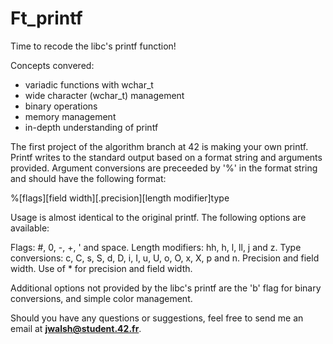 # Ft_printf

Time to recode the libc's printf function!

Concepts convered: 
- variadic functions with wchar_t
- wide character (wchar_t) management
- binary operations
- memory management
- in-depth understanding of printf

The first project of the algorithm branch at 42 is making your own printf. Printf writes to the standard output based on a format string and arguments provided. Argument conversions are preceeded by '%' in the format string and should have the following format:

%\[flags]\[field width][.precision]\[length modifier]type

Usage is almost identical to the original printf. The following options are available:

Flags: #, 0, -, +, ' and space.
Length modifiers: hh, h, l, ll, j and z.
Type conversions: c, C, s, S, d, D, i, I, u, U, o, O, x, X, p and n.
Precision and field width.
Use of * for precision and field width.

Additional options not provided by the libc's printf are the 'b' flag for binary conversions, and simple color management.

Should you have any questions or suggestions, feel free to send me an email at **jwalsh@student.42.fr**.
